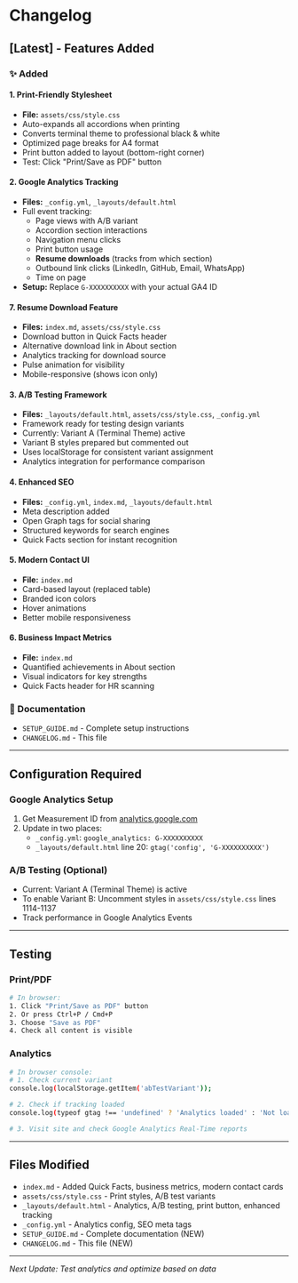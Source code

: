 # Changelog

## [Latest] - Features Added

### ✨ Added

#### 1. Print-Friendly Stylesheet

- **File:** `assets/css/style.css`
- Auto-expands all accordions when printing
- Converts terminal theme to professional black & white
- Optimized page breaks for A4 format
- Print button added to layout (bottom-right corner)
- Test: Click "Print/Save as PDF" button

#### 2. Google Analytics Tracking

- **Files:** `_config.yml`, `_layouts/default.html`
- Full event tracking:
  - Page views with A/B variant
  - Accordion section interactions
  - Navigation menu clicks
  - Print button usage
  - **Resume downloads** (tracks from which section)
  - Outbound link clicks (LinkedIn, GitHub, Email, WhatsApp)
  - Time on page
- **Setup:** Replace `G-XXXXXXXXXX` with your actual GA4 ID

#### 7. Resume Download Feature

- **Files:** `index.md`, `assets/css/style.css`
- Download button in Quick Facts header
- Alternative download link in About section
- Analytics tracking for download source
- Pulse animation for visibility
- Mobile-responsive (shows icon only)

#### 3. A/B Testing Framework

- **Files:** `_layouts/default.html`, `assets/css/style.css`, `_config.yml`
- Framework ready for testing design variants
- Currently: Variant A (Terminal Theme) active
- Variant B styles prepared but commented out
- Uses localStorage for consistent variant assignment
- Analytics integration for performance comparison

#### 4. Enhanced SEO

- **Files:** `_config.yml`, `index.md`, `_layouts/default.html`
- Meta description added
- Open Graph tags for social sharing
- Structured keywords for search engines
- Quick Facts section for instant recognition

#### 5. Modern Contact UI

- **File:** `index.md`
- Card-based layout (replaced table)
- Branded icon colors
- Hover animations
- Better mobile responsiveness

#### 6. Business Impact Metrics

- **File:** `index.md`
- Quantified achievements in About section
- Visual indicators for key strengths
- Quick Facts header for HR scanning

### 📝 Documentation

- `SETUP_GUIDE.md` - Complete setup instructions
- `CHANGELOG.md` - This file

---

## Configuration Required

### Google Analytics Setup

1. Get Measurement ID from [analytics.google.com](https://analytics.google.com)
2. Update in two places:
   - `_config.yml`: `google_analytics: G-XXXXXXXXXX`
   - `_layouts/default.html` line 20: `gtag('config', 'G-XXXXXXXXXX')`

### A/B Testing (Optional)

- Current: Variant A (Terminal Theme) is active
- To enable Variant B: Uncomment styles in `assets/css/style.css` lines 1114-1137
- Track performance in Google Analytics Events

---

## Testing

### Print/PDF

```bash
# In browser:
1. Click "Print/Save as PDF" button
2. Or press Ctrl+P / Cmd+P
3. Choose "Save as PDF"
4. Check all content is visible
```

### Analytics

```bash
# In browser console:
# 1. Check current variant
console.log(localStorage.getItem('abTestVariant'));

# 2. Check if tracking loaded
console.log(typeof gtag !== 'undefined' ? 'Analytics loaded' : 'Not loaded');

# 3. Visit site and check Google Analytics Real-Time reports
```

---

## Files Modified

- `index.md` - Added Quick Facts, business metrics, modern contact cards
- `assets/css/style.css` - Print styles, A/B test variants
- `_layouts/default.html` - Analytics, A/B testing, print button, enhanced tracking
- `_config.yml` - Analytics config, SEO meta tags
- `SETUP_GUIDE.md` - Complete documentation (NEW)
- `CHANGELOG.md` - This file (NEW)

---

_Next Update: Test analytics and optimize based on data_

